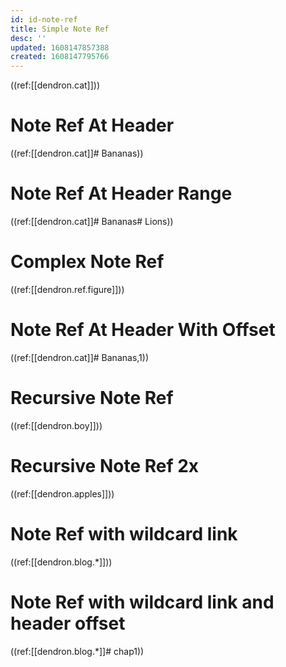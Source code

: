 ```yaml
---
id: id-note-ref
title: Simple Note Ref
desc: ''
updated: 1608147857388
created: 1608147795766
---
```

((ref:[[dendron.cat]]))

# Note Ref At Header

((ref:[[dendron.cat]]# Bananas))

# Note Ref At Header Range

((ref:[[dendron.cat]]# Bananas# Lions))

# Complex Note Ref

((ref:[[dendron.ref.figure]]))

# Note Ref At Header With Offset

((ref:[[dendron.cat]]# Bananas,1))

# Recursive Note Ref

((ref:[[dendron.boy]]))

# Recursive Note Ref 2x

((ref:[[dendron.apples]]))

# Note Ref with wildcard link

((ref:[[dendron.blog.*]]))

# Note Ref with wildcard link and header offset

((ref:[[dendron.blog.*]]# chap1))
